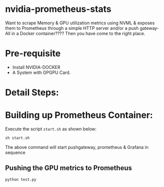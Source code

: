 # nvidia-prometheus-stats

Want to scrape Memory & GPU utilization metrics using NVML & exposes them to Prometheus through a simple HTTP server and/or a push gateway- All in a Docker container???? Then you have come to the right place.

# Pre-requisite

- Install NVIDIA-DOCKER
- A System with GPGPU Card.

<h1>Detail Steps:</h1>

# Building up Prometheus Container:

Execute the script `start.sh` as shown below:

```
sh start.sh
```

The above command will start pushgateway, prometheus & Grafana in sequence

## Pushing the GPU metrics to Prometheus

```
python test.py
```


